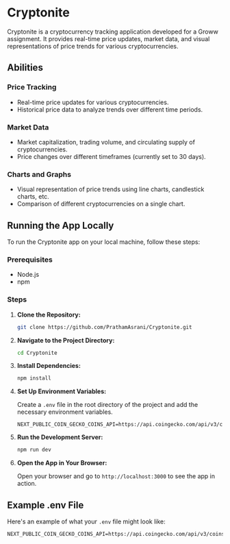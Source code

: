 # Cryptonite

Cryptonite is a cryptocurrency tracking application developed for a Groww assignment. It provides real-time price updates, market data, and visual representations of price trends for various cryptocurrencies.

## Abilities

### Price Tracking
- Real-time price updates for various cryptocurrencies.
- Historical price data to analyze trends over different time periods.

### Market Data
- Market capitalization, trading volume, and circulating supply of cryptocurrencies.
- Price changes over different timeframes (currently set to 30 days).

### Charts and Graphs
- Visual representation of price trends using line charts, candlestick charts, etc.
- Comparison of different cryptocurrencies on a single chart.

## Running the App Locally

To run the Cryptonite app on your local machine, follow these steps:

### Prerequisites
- Node.js
- npm

### Steps

1. **Clone the Repository:**

    ```bash
    git clone https://github.com/PrathamAsrani/Cryptonite.git
    ```

2. **Navigate to the Project Directory:**

    ```bash
    cd Cryptonite
    ```

3. **Install Dependencies:**

    ```bash
    npm install
    ```

4. **Set Up Environment Variables:**

    Create a `.env` file in the root directory of the project and add the necessary environment variables.

    ```plaintext
    NEXT_PUBLIC_COIN_GECKO_COINS_API=https://api.coingecko.com/api/v3/coins
    ```

5. **Run the Development Server:**

    ```bash
    npm run dev
    ```

6. **Open the App in Your Browser:**

    Open your browser and go to `http://localhost:3000` to see the app in action.

## Example .env File

Here's an example of what your `.env` file might look like:

```plaintext
NEXT_PUBLIC_COIN_GECKO_COINS_API=https://api.coingecko.com/api/v3/coins
